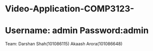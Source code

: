 ﻿# Video-Application-COMP3123-
# Username: admin Password:admin
Team:
Darshan Shah(101086115)
Akaash Arora(101086648)
